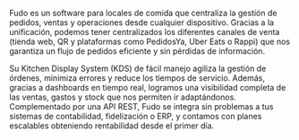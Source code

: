 Fudo es un software para locales de comida que centraliza la gestión de pedidos, ventas y operaciones desde cualquier dispositivo. Gracias a la unificación, podemos tener centralizados los diferentes canales de venta (tienda web, QR y plataformas como PedidosYa, Uber Eats o Rappi) que nos garantiza un flujo de pedidos eficiente y sin pérdidas de información.

Su Kitchen Display System (KDS) de fácil manejo agiliza la gestión de órdenes, minimiza errores y reduce los tiempos de servicio. Además, gracias a dashboards en tiempo real, logramos una visibilidad completa de las ventas, gastos y stock que nos permiten ir adaptándonos. Complementado por una API REST, Fudo se integra sin problemas a tus sistemas de contabilidad, fidelización o ERP, y contamos con planes escalables obteniendo rentabilidad desde el primer día.
